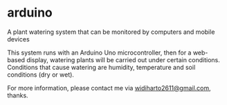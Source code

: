 # arduino
A plant watering system that can be monitored by computers and mobile devices


This system runs with an Arduino Uno microcontroller, then for a web-based display,
watering plants will be carried out under certain conditions.
Conditions that cause watering are humidity, temperature and soil conditions (dry or wet).

For more information, please contact me via widiharto2611@gmail.com, thanks.
